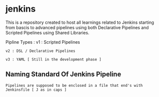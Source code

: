 # jenkins
This is a repository created to host all learnings related to Jenkins starting from bascis to advanced pipelines using both Declarative Pipelines and Scripted Pipelines using Shared Libraries.

Pipline Types :
        v1 : Scripted Pipelines 

    v2 : DSL / Declarative Pipelines

    v3 : YAML [ Still in the development phase ]

## Naming Standard Of Jenkins Pipeline
    Pipelines are supposed to be enclosed in a file that end's with Jenkinsfile [ J as in caps ]